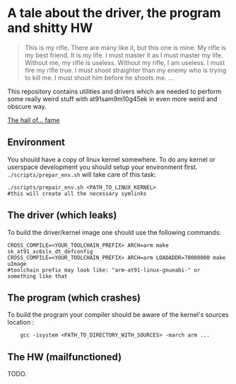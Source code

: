 # A tale about the driver, the program and shitty HW

> This is my rifle.
There are many like it, but this one is mine.
My rifle is my best friend. It is my life.
I must master it as I must master my life.
Without me, my rifle is useless.
Without my rifle, I am useless.
I must fire my rifle true.
I must shoot straighter than my enemy who is trying to kill me.
I must shoot him before he shoots me.
...

This repository contains utilities and drivers which are needed to perform some really weird stuff
with at91sam9m10g45ek in even more weird and obscure way. 

[The hall of... fame](https://www.linux.org.ru/forum/development/11922230)

## Environment

You should have a copy of linux kernel somewhere. To do any kernel or
userspace development you should setup your environment first.
`./scripts/prepar_env.sh`
will take care of this task:
```
./scripts/prepair_env.sh <PATH_TO_LINUX_KERNEL>
#this will create all the necessary symlinks
```

## The driver (which leaks)

To build the driver/kernel image one should use the following commands:

```
CROSS_COMPILE=<YOUR_TOOLCHAIN_PREFIX> ARCH=arm make sk_at91_xc6slx_dt_defconfig
CROSS_COMPILE=<YOUR_TOOLCHAIN_PREFIX> ARCH=arm LOADADDR=70008000 make uImage
#toolchain prefix may look like: "arm-at91-linux-gnueabi-" or something like that
```

## The program (which crashes)

To build the program your compiler should be aware of the kernel's sources location :

```
    gcc -isystem <PATH_TO_DIRECTORY_WITH_SOURCES> -march arm ...
```

## The HW (mailfunctioned)

TODO.
